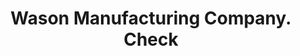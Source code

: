 ---
doi: 10.7916/D88D17D9
date_other: '1870'
date_other_textual: 1870-1879
form: printed ephemera
genre:
- Checks (bank checks)
name:
- Wason Manufacturing Company
object_in_context_url: https://biggert.cul.columbia.edu/items/view/ave_biggert_01807
subject_hierarchical_geographic:
- Springfield, Massachusetts, United States
subject_name:
- Wason Manufacturing Company
title: Wason Manufacturing Company. Check
sort_title: Wason Manufacturing Company. Check
call_number: ave_biggert_01807
coordinates:
- 42.112411,-72.547455
pid: ave_biggert_01807
identifiers: ave_biggert_01807
permalink: /biggert/ave_biggert_01807/
layout: iiif-image-page
---
